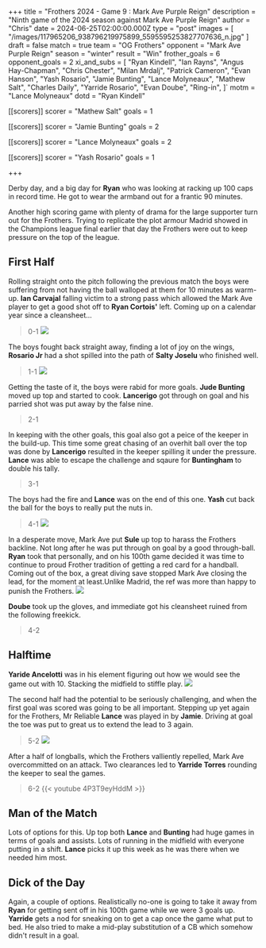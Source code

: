 +++
title = "Frothers 2024 - Game 9 : Mark Ave Purple Reign"
description = "Ninth game of the 2024 season against Mark Ave Purple Reign"
author = "Chris"
date = 2024-06-25T02:00:00.000Z
type = "post"
images = [
  "/images/117965206_938796219975899_5595595253827707636_n.jpg"
]
draft = false
match = true
team = "OG Frothers"
opponent = "Mark Ave Purple Reign"
season = "winter"
result = "Win"
frother_goals = 6
opponent_goals = 2
xi_and_subs = [
  "Ryan Kindell",
  "Ian Rayns",
  "Angus Hay-Chapman",
  "Chris Chester",
  "Milan Mrdalj",
  "Patrick Cameron",
  "Evan Hanson",
  "Yash Rosario",
  "Jamie Bunting",
  "Lance Molyneaux",
  "Mathew Salt",
  "Charles Daily",
  "Yarride Rosario",
  "Evan Doube",
  "Ring-in",
]`
motm = "Lance Molyneaux"
dotd = "Ryan Kindell"


[[scorers]]
scorer = "Mathew Salt"
goals = 1

[[scorers]]
scorer = "Jamie Bunting"
goals = 2

[[scorers]]
scorer = "Lance Molyneaux"
goals = 2

[[scorers]]
scorer = "Yash Rosario"
goals = 1

+++

Derby day, and a big day for **Ryan** who was looking at racking up 100 caps in record time. He got to wear the armband out for a frantic 90 minutes.

Another high scoring game with plenty of drama for the large supporter turn out for the Frothers. Trying to replicate the plot armour Madrid showed in the Champions league final earlier that day the Frothers were out to keep pressure on the top of the league.

## First Half
Rolling straight onto the pitch following the previous match the boys were suffering from not having the ball walloped at them for 10 minutes as warm-up. **Ian Carvajal** falling victim to a strong pass which allowed the Mark Ave player to get a good shot off to **Ryan Cortois'** left. Coming up on a calendar year since a cleansheet...

> 0-1
> ![](https://media.giphy.com/media/cX8mlpd3lvkcg/giphy.gif?cid=790b76118n460ekw0d6sp2baewdscyg5rgoaidxizkec5u20&ep=v1_gifs_search&rid=giphy.gif&ct=g)

The boys fought back straight away, finding a lot of joy on the wings, **Rosario Jr** had a shot spilled into the path of **Salty Joselu** who finished well.

> 1-1
> ![](https://media.giphy.com/media/BZZreqqXzjqYbn1fve/giphy.gif?cid=790b76110oxe965dzn2r3dyo5njlfmgbncaghekxxaklkvew&ep=v1_gifs_search&rid=giphy.gif&ct=g)

Getting the taste of it, the boys were rabid for more goals. **Jude Bunting** moved up top and started to cook. **Lancerigo** got through on goal and his parried shot was put away by the false nine.

> 2-1

In keeping with the other goals, this goal also got a peice of the keeper in the build-up. This time some great chasing of an overhit ball over the top was done by **Lancerigo** resulted in the keeper spilling it under the pressure. **Lance** was able to escape the challenge and sqaure for **Buntingham** to double his tally.

> 3-1

The boys had the fire and **Lance** was on the end of this one. **Yash** cut back the ball for the boys to really put the nuts in.

> 4-1
> ![](https://media.giphy.com/media/l2YWFa6eZTpSA3P8s/giphy.gif?cid=790b7611ps2n5wifle2brmzy439v2pnnvlwnfxw9kf6gi36e&ep=v1_gifs_search&rid=giphy.gif&ct=g)

In a desperate move, Mark Ave put **Sule** up top to harass the Frothers backline. Not long after he was put through on goal by a good through-ball. **Ryan** took that personally, and on his 100th game decided it was time to continue to proud Frother tradition of getting a red card for a handball. Coming out of the box, a great diving save stopped Mark Ave closing the lead, for the moment at least.Unlike Madrid, the ref was more than happy to punish the Frothers.
![](https://media.giphy.com/media/94V2dcJFe9eZSykJdp/giphy.gif?cid=790b76119cdej8y3jvtx7e9bf91cr1g3ie8tdzexjs2ej9da&ep=v1_gifs_search&rid=giphy.gif&ct=g)

**Doube** took up the gloves, and immediate got his cleansheet ruined from the following freekick.

> 4-2

## Halftime

**Yaride Ancelotti** was in his element figuring out how we would see the game out with 10. Stacking the midfield to stiffle play.
![](https://media.giphy.com/media/febzgZfQrdU2ahhyeT/giphy.gif?cid=790b7611jm05a5uo55xkyoaekba3thoxebjmabaz3nakd6bm&ep=v1_gifs_search&rid=giphy.gif&ct=g)

The second half had the potential to be seriously challenging, and when the first goal was scored was going to be all important. Stepping up yet again for the Frothers, Mr Reliable **Lance** was played in by **Jamie**. Driving at goal the toe was put to great us to extend the lead to 3 again.

> 5-2
![](https://media.giphy.com/media/RHIqxkQORgZK52aPyg/giphy.gif?cid=ecf05e47xkdf18jhubzm06sivlhtoy4p6btpmyotnpiouay5&ep=v1_gifs_search&rid=giphy.gif&ct=g)

After a half of longballs, which the Frothers valliently repelled, Mark Ave overcommitted on an attack. Two clearances led to **Yarride Torres** rounding the keeper to seal the games.

> 6-2
> {{< youtube 4P3T9eyHddM >}}

## Man of the Match
Lots of options for this. Up top both **Lance** and **Bunting** had huge games in terms of goals and assists. Lots of running in the midfield with everyone putting in a shift. **Lance** picks it up this week as he was there when we needed him most.

## Dick of the Day
Again, a couple of options. Realistically no-one is going to take it away from **Ryan** for getting sent off in his 100th game while we were 3 goals up. **Yarride** gets a nod for sneaking on to get a cap once the game what put to bed. He also tried to make a mid-play substitution of a CB which somehow didn't result in a goal.